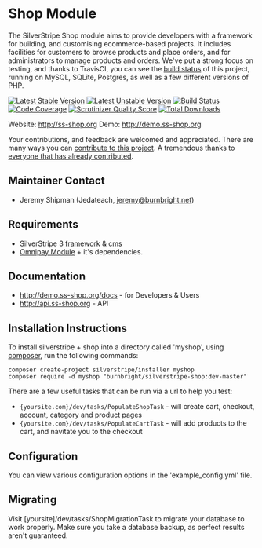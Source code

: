 # Shop Module

The SilverStripe Shop module aims to provide developers with a framework for building, and customising ecommerce-based projects.
It includes facilities for customers to browse products and place orders, and for administrators to manage products and orders.
We've put a strong focus on testing, and thanks to TravisCI, you can see the [build status](https://travis-ci.org/burnbright/silverstripe-shop) of this project, running on MySQL, SQLite, Postgres, as well as a few different versions of PHP.

[![Latest Stable Version](https://poser.pugx.org/burnbright/silverstripe-shop/v/stable.png)](https://packagist.org/packages/burnbright/silverstripe-shop)
[![Latest Unstable Version](https://poser.pugx.org/burnbright/silverstripe-shop/v/unstable.png)](https://packagist.org/packages/burnbright/silverstripe-shop)
[![Build Status](https://secure.travis-ci.org/burnbright/silverstripe-shop.png)](http://travis-ci.org/burnbright/silverstripe-shop)
[![Code Coverage](https://scrutinizer-ci.com/g/burnbright/silverstripe-shop/badges/coverage.png?s=1abe84b468ef3d96646a0546954adba8131d6459)](https://scrutinizer-ci.com/g/burnbright/silverstripe-shop/)
[![Scrutinizer Quality Score](https://scrutinizer-ci.com/g/burnbright/silverstripe-shop/badges/quality-score.png?s=d60753d6cca3817e80aca3dbb79eb5bd4140c981)](https://scrutinizer-ci.com/g/burnbright/silverstripe-shop/)
[![Total Downloads](https://poser.pugx.org/burnbright/silverstripe-shop/downloads.png)](https://packagist.org/packages/burnbright/silverstripe-shop)

Website: http://ss-shop.org
Demo: http://demo.ss-shop.org

Your contributions, and feedback are welcomed and appreciated. There are many ways you can [contribute to this project](https://github.com/burnbright/silverstripe-shop/wiki/Contributing).
A tremendous thanks to [everyone that has already contributed](https://github.com/burnbright/silverstripe-shop/graphs/contributors).

## Maintainer Contact

 * Jeremy Shipman (Jedateach, jeremy@burnbright.net)

## Requirements

 * SilverStripe 3 [framework](https://github.com/silverstripe/silverstripe-framework) & [cms](https://github.com/silverstripe/silverstripe-cms)
 * [Omnipay Module](https://github.com/burnbright/silverstripe-omnipay) + it's dependencies.

## Documentation

 * http://demo.ss-shop.org/docs - for Developers & Users
 * http://api.ss-shop.org - API

## Installation Instructions

To install silverstripe + shop into a directory called 'myshop', using [composer](http://doc.silverstripe.org/framework/en/installation/composer), run the following commands:
```
composer create-project silverstripe/installer myshop
composer require -d myshop "burnbright/silverstripe-shop:dev-master"
```

There are a few useful tasks that can be run via a url to help you test:

 * `{yoursite.com}/dev/tasks/PopulateShopTask` - will create cart, checkout, account, category and product pages
 * `{yoursite.com}/dev/tasks/PopulateCartTask` - will add products to the cart, and navitate you to the checkout

## Configuration

You can view various configuration options in the 'example_config.yml' file.

## Migrating

Visit [yoursite]/dev/tasks/ShopMigrationTask to migrate your database to work properly.
Make sure you take a database backup, as perfect results aren't guaranteed.
